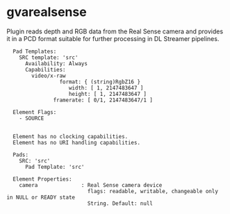 # gvarealsense

Plugin reads depth and RGB data from the Real Sense camera and provides it in a PCD format suitable for further processing in DL Streamer pipelines.

``` none
  Pad Templates:
    SRC template: 'src'
      Availability: Always
      Capabilities:
        video/x-raw
                 format: { (string)RgbZ16 }
                    width: [ 1, 2147483647 ]
                    height: [ 1, 2147483647 ]
               framerate: [ 0/1, 2147483647/1 ]

  Element Flags:
    - SOURCE


  Element has no clocking capabilities.
  Element has no URI handling capabilities.

  Pads:
    SRC: 'src'
      Pad Template: 'src'

  Element Properties:
    camera              : Real Sense camera device
                          flags: readable, writable, changeable only in NULL or READY state
                          String. Default: null
```
